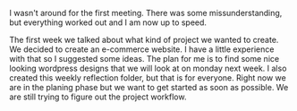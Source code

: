 I wasn't around for the first meeting. There was some missunderstanding, but everything worked out and I am now up to speed.

The first week we talked about what kind of project we wanted to create. We decided to create an e-commerce website. I have a little experience with that so I suggested some ideas. The plan for me is to find some nice looking wordpress designs that we will look at on monday next week. I also created this weekly reflection folder, but that is for everyone. Right now we are in the planing phase but we want to get started as soon as possible. We are still trying to figure out the project workflow.
